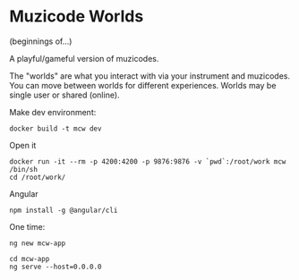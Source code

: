 # Muzicode Worlds

(beginnings of...)

A playful/gameful version of muzicodes.

The "worlds" are what you interact with via your instrument and
muzicodes. You can move between worlds for different experiences.
Worlds may be single user or shared (online).

Make dev environment:
```
docker build -t mcw dev
```

Open it
```
docker run -it --rm -p 4200:4200 -p 9876:9876 -v `pwd`:/root/work mcw /bin/sh
cd /root/work/
```

Angular
```
npm install -g @angular/cli
```
One time:
```
ng new mcw-app
```
```
cd mcw-app
ng serve --host=0.0.0.0
```

